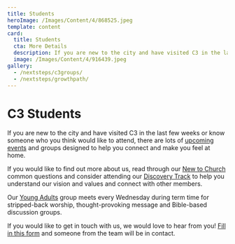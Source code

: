 ```yaml
---
title: Students
heroImage: /Images/Content/4/868525.jpeg
template: content
card:
  title: Students
  cta: More Details
  description: If you are new to the city and have visited C3 in the last few weeks or know someone who you think would like to attend, there are lots of upcoming events designed to make you feel at home.
  image: /Images/Content/4/916439.jpeg
gallery:
  - /nextsteps/c3groups/
  - /nextsteps/growthpath/
---
```


# C3 Students

If you are new to the city and have visited C3 in the last few weeks or know someone who you think would like to attend, there are lots of <a href="/Calendar/Month.aspx">upcoming events</a> and groups designed to help you connect and make you feel at home.

If you would like to find out more about us, read through our <a href="/Articles/510266/New_to_Church.aspx">New to Church</a> common questions and consider attending our <a href="/Articles/522218/Discovery_Track.aspx">Discovery Track</a> to help you understand our vision and values and connect with other members.

Our [Young Adults](/030s/youngadults/) group meets every&nbsp;Wednesday during term time for stripped-back worship, thought-provoking message and Bible-based discussion groups.

If you would like to get in touch with us, we would love to hear from you! <a href="http://thec3.us7.list-manage.com/subscribe?u=0d5a663576589488ee65a7ec4&amp;id=6112a88305" target="_blank">Fill in this form</a> and someone from the team will be in contact.
